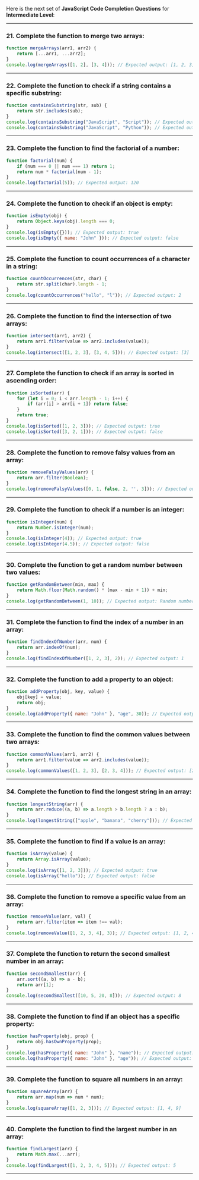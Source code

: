 Here is the next set of **JavaScript Code Completion Questions** for **Intermediate Level**:

---

### 21. **Complete the function to merge two arrays:**
```javascript
function mergeArrays(arr1, arr2) {
    return [...arr1, ...arr2];
}
console.log(mergeArrays([1, 2], [3, 4])); // Expected output: [1, 2, 3, 4]
```

---

### 22. **Complete the function to check if a string contains a specific substring:**
```javascript
function containsSubstring(str, sub) {
    return str.includes(sub);
}
console.log(containsSubstring("JavaScript", "Script")); // Expected output: true
console.log(containsSubstring("JavaScript", "Python")); // Expected output: false
```

---

### 23. **Complete the function to find the factorial of a number:**
```javascript
function factorial(num) {
    if (num === 0 || num === 1) return 1;
    return num * factorial(num - 1);
}
console.log(factorial(5)); // Expected output: 120
```

---

### 24. **Complete the function to check if an object is empty:**
```javascript
function isEmpty(obj) {
    return Object.keys(obj).length === 0;
}
console.log(isEmpty({})); // Expected output: true
console.log(isEmpty({ name: "John" })); // Expected output: false
```

---

### 25. **Complete the function to count occurrences of a character in a string:**
```javascript
function countOccurrences(str, char) {
    return str.split(char).length - 1;
}
console.log(countOccurrences("hello", "l")); // Expected output: 2
```

---

### 26. **Complete the function to find the intersection of two arrays:**
```javascript
function intersect(arr1, arr2) {
    return arr1.filter(value => arr2.includes(value));
}
console.log(intersect([1, 2, 3], [3, 4, 5])); // Expected output: [3]
```

---

### 27. **Complete the function to check if an array is sorted in ascending order:**
```javascript
function isSorted(arr) {
    for (let i = 0; i < arr.length - 1; i++) {
        if (arr[i] > arr[i + 1]) return false;
    }
    return true;
}
console.log(isSorted([1, 2, 3])); // Expected output: true
console.log(isSorted([3, 2, 1])); // Expected output: false
```

---

### 28. **Complete the function to remove falsy values from an array:**
```javascript
function removeFalsyValues(arr) {
    return arr.filter(Boolean);
}
console.log(removeFalsyValues([0, 1, false, 2, '', 3])); // Expected output: [1, 2, 3]
```

---

### 29. **Complete the function to check if a number is an integer:**
```javascript
function isInteger(num) {
    return Number.isInteger(num);
}
console.log(isInteger(4)); // Expected output: true
console.log(isInteger(4.5)); // Expected output: false
```

---

### 30. **Complete the function to get a random number between two values:**
```javascript
function getRandomBetween(min, max) {
    return Math.floor(Math.random() * (max - min + 1)) + min;
}
console.log(getRandomBetween(1, 10)); // Expected output: Random number between 1 and 10
```

---

### 31. **Complete the function to find the index of a number in an array:**
```javascript
function findIndexOfNumber(arr, num) {
    return arr.indexOf(num);
}
console.log(findIndexOfNumber([1, 2, 3], 2)); // Expected output: 1
```

---

### 32. **Complete the function to add a property to an object:**
```javascript
function addProperty(obj, key, value) {
    obj[key] = value;
    return obj;
}
console.log(addProperty({ name: "John" }, "age", 30)); // Expected output: { name: "John", age: 30 }
```

---

### 33. **Complete the function to find the common values between two arrays:**
```javascript
function commonValues(arr1, arr2) {
    return arr1.filter(value => arr2.includes(value));
}
console.log(commonValues([1, 2, 3], [2, 3, 4])); // Expected output: [2, 3]
```

---

### 34. **Complete the function to find the longest string in an array:**
```javascript
function longestString(arr) {
    return arr.reduce((a, b) => a.length > b.length ? a : b);
}
console.log(longestString(["apple", "banana", "cherry"])); // Expected output: "banana"
```

---

### 35. **Complete the function to find if a value is an array:**
```javascript
function isArray(value) {
    return Array.isArray(value);
}
console.log(isArray([1, 2, 3])); // Expected output: true
console.log(isArray("hello")); // Expected output: false
```

---

### 36. **Complete the function to remove a specific value from an array:**
```javascript
function removeValue(arr, val) {
    return arr.filter(item => item !== val);
}
console.log(removeValue([1, 2, 3, 4], 3)); // Expected output: [1, 2, 4]
```

---

### 37. **Complete the function to return the second smallest number in an array:**
```javascript
function secondSmallest(arr) {
    arr.sort((a, b) => a - b);
    return arr[1];
}
console.log(secondSmallest([10, 5, 20, 8])); // Expected output: 8
```

---

### 38. **Complete the function to find if an object has a specific property:**
```javascript
function hasProperty(obj, prop) {
    return obj.hasOwnProperty(prop);
}
console.log(hasProperty({ name: "John" }, "name")); // Expected output: true
console.log(hasProperty({ name: "John" }, "age")); // Expected output: false
```

---

### 39. **Complete the function to square all numbers in an array:**
```javascript
function squareArray(arr) {
    return arr.map(num => num * num);
}
console.log(squareArray([1, 2, 3])); // Expected output: [1, 4, 9]
```

---

### 40. **Complete the function to find the largest number in an array:**
```javascript
function findLargest(arr) {
    return Math.max(...arr);
}
console.log(findLargest([1, 2, 3, 4, 5])); // Expected output: 5
```

---


